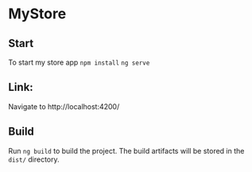 # MyStore

## Start
To start my store app
`npm install`
`ng serve`

## Link:
Navigate to http://localhost:4200/

## Build
Run `ng build` to build the project. The build artifacts will be stored in the `dist/` directory.
